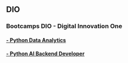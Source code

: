 ## DIO
### Bootcamps DIO - Digital Innovation One
#### [ - Python Data Analytics](https://github.com/elnataoliveira/DIO/tree/main/Python%Data%20Analytics)
#### [ - Python AI Backend Developer](https://github.com/elnataoliveira/DIO/tree/main/Python%20AI%20Backend%20Developer)
